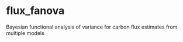 # flux_fanova
Bayesian functional analysis of variance for carbon flux estimates from multiple models
